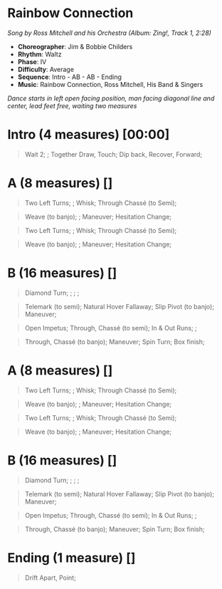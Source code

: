 # Rainbow Connection
*Song by Ross Mitchell and his Orchestra (Album: Zing!, Track 1, 2:28)*
 
* **Choreographer**: Jim & Bobbie Childers
* **Rhythm**: Waltz
* **Phase**: IV
* **Difficulty**: Average
* **Sequence**: Intro - AB - AB - Ending
* **Music**: Rainbow Connection, Ross Mitchell, His Band & Singers
 
*Dance starts in left open facing position, man facing diagonal line and center, lead feet free, waiting two measures*
 
# Intro (4 measures) [00:00]

> Wait 2; ; Together Draw, Touch; Dip back, Recover, Forward;

# A (8 measures) []

> Two Left Turns; ; Whisk; Through Chassé (to Semi);

> Weave (to banjo); ; Maneuver; Hesitation Change;

> Two Left Turns; ; Whisk; Through Chassé (to Semi);

> Weave (to banjo); ; Maneuver; Hesitation Change;

# B (16 measures) []

> Diamond Turn; ; ; ;

> Telemark (to semi); Natural Hover Fallaway; Slip Pivot (to banjo); Maneuver;

> Open Impetus; Through, Chassé (to semi); In & Out Runs; ;

> Through, Chassé (to banjo); Maneuver; Spin Turn; Box finish;

# A (8 measures) []

> Two Left Turns; ; Whisk; Through Chassé (to Semi);

> Weave (to banjo); ; Maneuver; Hesitation Change;

> Two Left Turns; ; Whisk; Through Chassé (to Semi);

> Weave (to banjo); ; Maneuver; Hesitation Change;

# B (16 measures) []

> Diamond Turn; ; ; ;

> Telemark (to semi); Natural Hover Fallaway; Slip Pivot (to banjo); Maneuver;

> Open Impetus; Through, Chassé (to semi); In & Out Runs; ;

> Through, Chassé (to banjo); Maneuver; Spin Turn; Box finish;

# Ending (1 measure) []

> Drift Apart, Point;

